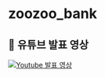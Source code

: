 # zoozoo_bank

## 📌 유튜브 발표 영상
[![Youtube 발표 영상](http://img.youtube.com/vi/TUogAA7DD5A/0.jpg)](https://www.youtube.com/watch?v=TUogAA7DD5A&ab_channel=Bakz_hi)
